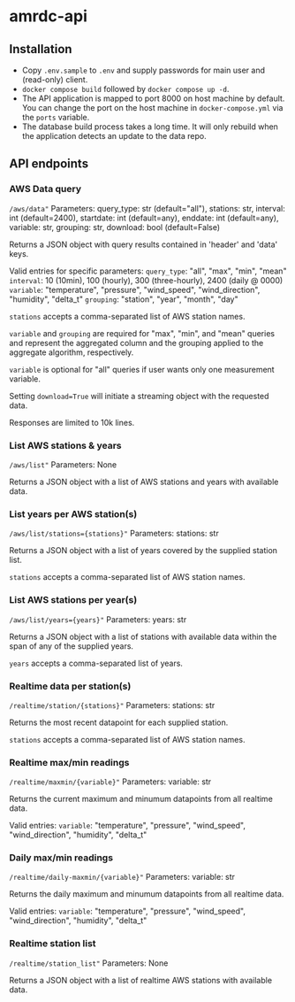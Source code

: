 # amrdc-api

## Installation

- Copy `.env.sample` to `.env` and supply passwords for main user and (read-only) client.
- `docker compose build` followed by `docker compose up -d`.
- The API application is mapped to port 8000 on host machine by default. You can change the port on the host machine in `docker-compose.yml` via the `ports` variable.
- The database build process takes a long time. It will only rebuild when the application detects an update to the data repo.

## API endpoints

### AWS Data query
`/aws/data"`
Parameters: query_type: str (default="all"), stations: str, interval: int (default=2400), startdate: int (default=any), enddate: int (default=any), variable: str, grouping: str, download: bool (default=False)

Returns a JSON object with query results contained in 'header' and 'data' keys.

Valid entries for specific parameters:
`query_type`: "all", "max", "min", "mean"
`interval`: 10 (10min), 100 (hourly), 300 (three-hourly), 2400 (daily @ 0000)
`variable`: "temperature", "pressure", "wind_speed", "wind_direction", "humidity", "delta_t"
`grouping`: "station", "year", "month", "day"

`stations` accepts a comma-separated list of AWS station names.

`variable` and `grouping` are required for "max", "min", and "mean" queries and represent the aggregated column and the grouping applied to the aggregate algorithm, respectively.

`variable` is optional for "all" queries if user wants only one measurement variable.

Setting `download=True` will initiate a streaming object with the requested data.

Responses are limited to 10k lines.

### List AWS stations & years
`/aws/list"`
Parameters: None

Returns a JSON object with a list of AWS stations and years with available data.

### List years per AWS station(s)
`/aws/list/stations={stations}"`
Parameters: stations: str

Returns a JSON object with a list of years covered by the supplied station list.

`stations` accepts a comma-separated list of AWS station names.

### List AWS stations per year(s)
`/aws/list/years={years}"`
Parameters: years: str

Returns a JSON object with a list of stations with available data within the span of any of the supplied years.

`years` accepts a comma-separated list of years.

### Realtime data per station(s)
`/realtime/station/{stations}"`
Parameters: stations: str

Returns the most recent datapoint for each supplied station.

`stations` accepts a comma-separated list of AWS station names.

### Realtime max/min readings
`/realtime/maxmin/{variable}"`
Parameters: variable: str

Returns the current maximum and minumum datapoints from all realtime data.

Valid entries:
`variable`: "temperature", "pressure", "wind_speed", "wind_direction", "humidity", "delta_t"

### Daily max/min readings
`/realtime/daily-maxmin/{variable}"`
Parameters: variable: str

Returns the daily maximum and minumum datapoints from all realtime data.

Valid entries:
`variable`: "temperature", "pressure", "wind_speed", "wind_direction", "humidity", "delta_t"

### Realtime station list
`/realtime/station_list"`
Parameters: None

Returns a JSON object with a list of realtime AWS stations with available data.
